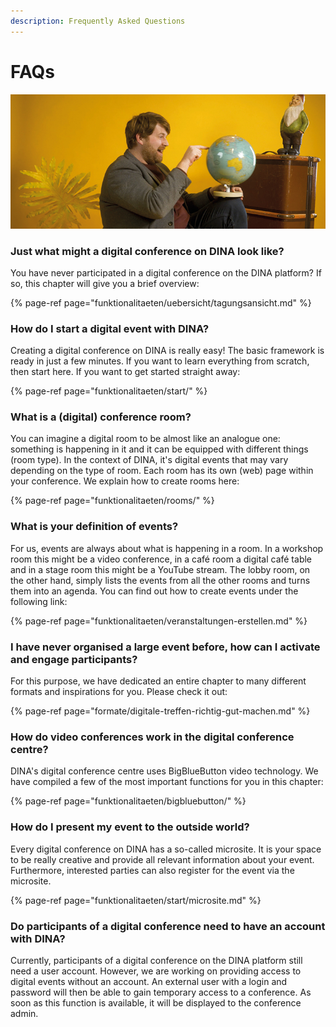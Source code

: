 ```yaml
---
description: Frequently Asked Questions
---
```


# FAQs

![](.gitbook/assets/gitbook_weltweit_750x320.jpg)

### Just what might a digital conference on DINA look like?

You have never participated in a digital conference on the DINA platform? If so, this chapter will give you a brief overview:

{% page-ref page="funktionalitaeten/uebersicht/tagungsansicht.md" %}

### How do I start a digital event with DINA?

Creating a digital conference on DINA is really easy! The basic framework is ready in just a few minutes. If you want to learn everything from scratch, then start here. If you want to get started straight away:

{% page-ref page="funktionalitaeten/start/" %}

### What is a \(digital\) conference room?

You can imagine a digital room to be almost like an analogue one: something is happening in it and it can be equipped with different things \(room type\). In the context of DINA, it's digital events that may vary depending on the type of room. Each room has its own \(web\) page within your conference. We explain how to create rooms here:

{% page-ref page="funktionalitaeten/rooms/" %}

### What is your definition of events?

For us, events are always about what is happening in a room. In a workshop room this might be a video conference, in a café room a digital café table and in a stage room this might be a YouTube stream. The lobby room, on the other hand, simply lists the events from all the other rooms and turns them into an agenda. You can find out how to create events under the following link:

{% page-ref page="funktionalitaeten/veranstaltungen-erstellen.md" %}

### I have never organised a large event before, how can I activate and engage participants?

For this purpose, we have dedicated an entire chapter to many different formats and inspirations for you. Please check it out:

{% page-ref page="formate/digitale-treffen-richtig-gut-machen.md" %}

### How do video conferences work in the digital conference centre?

DINA's digital conference centre uses BigBlueButton video technology. We have compiled a few of the most important functions for you in this chapter:

{% page-ref page="funktionalitaeten/bigbluebutton/" %}

### How do I present my event to the outside world?

Every digital conference on DINA has a so-called microsite. It is your space to be really creative and provide all relevant information about your event. Furthermore, interested parties can also register for the event via the microsite.

{% page-ref page="funktionalitaeten/start/microsite.md" %}

### Do participants of a digital conference need to have an account with DINA?

Currently, participants of a digital conference on the DINA platform still need a user account. However, we are working on providing access to digital events without an account. An external user with a login and password will then be able to gain temporary access to a conference. As soon as this function is available, it will be displayed to the conference admin.

